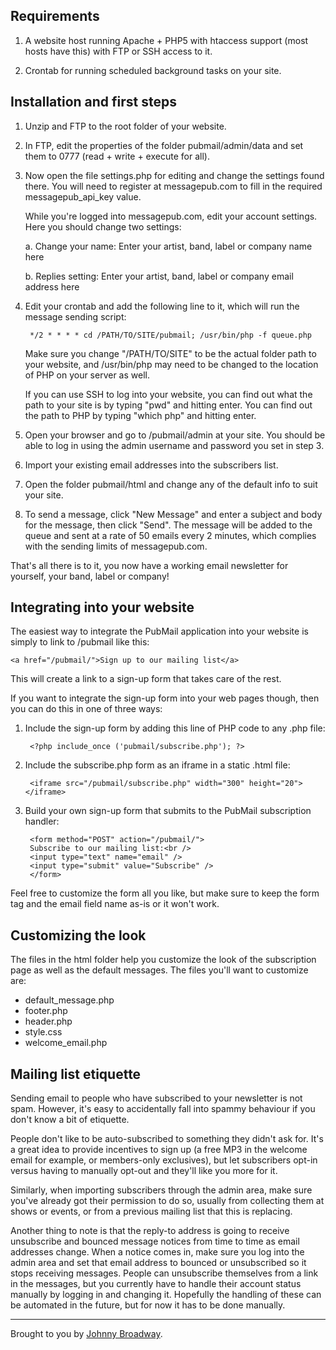 Requirements
------------

1. A website host running Apache + PHP5 with htaccess support (most hosts
have this) with FTP or SSH access to it.

2. Crontab for running scheduled background tasks on your site.

Installation and first steps
----------------------------

1. Unzip and FTP to the root folder of your website.

2. In FTP, edit the properties of the folder pubmail/admin/data
and set them to 0777 (read + write + execute for all).

3. Now open the file settings.php for editing and change the settings
found there. You will need to register at messagepub.com to fill in the
required messagepub_api_key value.

	While you're logged into messagepub.com, edit your account settings. Here
you should change two settings:

	a. Change your name: Enter your artist, band, label or company name here

	b. Replies setting: Enter your artist, band, label or company email address here

4. Edit your crontab and add the following line to it, which will run the
message sending script:

		*/2 * * * * cd /PATH/TO/SITE/pubmail; /usr/bin/php -f queue.php

	Make sure you change "/PATH/TO/SITE" to be the actual folder path to your
website, and /usr/bin/php may need to be changed to the location of PHP
on your server as well.

	If you can use SSH to log into your website, you can find out what the
path to your site is by typing "pwd" and hitting enter. You can find out
the path to PHP by typing "which php" and hitting enter.

5. Open your browser and go to /pubmail/admin at your site. You
should be able to log in using the admin username and password you set
in step 3.

6. Import your existing email addresses into the subscribers list.

7. Open the folder pubmail/html and change any of the default
info to suit your site.

8. To send a message, click "New Message" and enter a subject and body
for the message, then click "Send". The message will be added to the
queue and sent at a rate of 50 emails every 2 minutes, which complies
with the sending limits of messagepub.com.

That's all there is to it, you now have a working email newsletter for
yourself, your band, label or company!

Integrating into your website
-----------------------------

The easiest way to integrate the PubMail application into your website is
simply to link to /pubmail like this:

	<a href="/pubmail/">Sign up to our mailing list</a>

This will create a link to a sign-up form that takes care of the rest.

If you want to integrate the sign-up form into your web pages though,
then you can do this in one of three ways:

1. Include the sign-up form by adding this line of PHP code to any .php
file:

		<?php include_once ('pubmail/subscribe.php'); ?>

2. Include the subscribe.php form as an iframe in a static .html file:

		<iframe src="/pubmail/subscribe.php" width="300" height="20"></iframe>

3. Build your own sign-up form that submits to the PubMail subscription
handler:

		<form method="POST" action="/pubmail/">
		Subscribe to our mailing list:<br />
		<input type="text" name="email" />
		<input type="submit" value="Subscribe" />
		</form>

Feel free to customize the form all you like, but make sure to keep the
form tag and the email field name as-is or it won't work.

Customizing the look
--------------------

The files in the html folder help you customize the look of the subscription
page as well as the default messages. The files you'll want to customize are:

* default_message.php
* footer.php
* header.php
* style.css
* welcome_email.php

Mailing list etiquette
----------------------

Sending email to people who have subscribed to your newsletter is not spam.
However, it's easy to accidentally fall into spammy behaviour if you don't
know a bit of etiquette.

People don't like to be auto-subscribed to something they didn't ask for.
It's a great idea to provide incentives to sign up (a free MP3 in the
welcome email for example, or members-only exclusives), but let subscribers
opt-in versus having to manually opt-out and they'll like you more for it.

Similarly, when importing subscribers through the admin area, make sure
you've already got their permission to do so, usually from collecting them
at shows or events, or from a previous mailing list that this is replacing.

Another thing to note is that the reply-to address is going to receive
unsubscribe and bounced message notices from time to time as email addresses
change. When a notice comes in, make sure you log into the admin area and
set that email address to bounced or unsubscribed so it stops receiving
messages. People can unsubscribe themselves from a link in the messages,
but you currently have to handle their account status manually by logging
in and changing it. Hopefully the handling of these can be automated in
the future, but for now it has to be done manually.

-----

Brought to you by [Johnny Broadway](http://www.johnnybroadway.com/).
